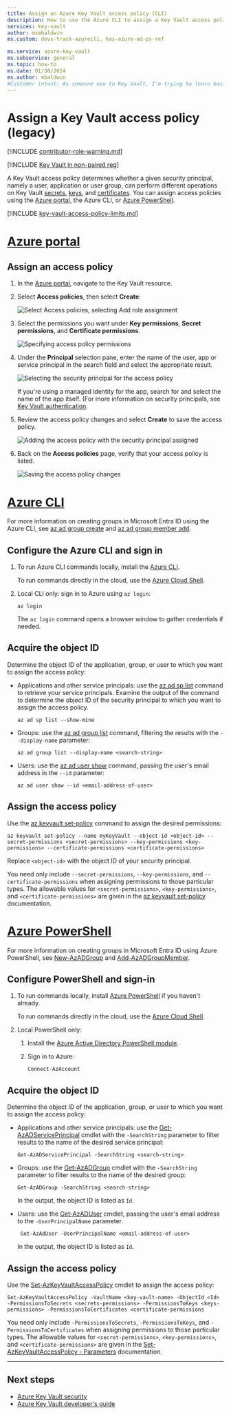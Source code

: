```yaml
---
title: Assign an Azure Key Vault access policy (CLI)
description: How to use the Azure CLI to assign a Key Vault access policy to a security principal or application identity.
services: key-vault
author: msmbaldwin
ms.custom: devx-track-azurecli, has-azure-ad-ps-ref

ms.service: azure-key-vault
ms.subservice: general
ms.topic: how-to
ms.date: 01/30/2024
ms.author: mbaldwin
#Customer intent: As someone new to Key Vault, I'm trying to learn basic concepts that can help me understand Key Vault documentation.
---
```


# Assign a Key Vault access policy (legacy)

[!INCLUDE [contributor-role-warning.md](~/reusable-content/ce-skilling/azure/includes/key-vault/includes/contributor-role-warning.md)]

[!INCLUDE [Key Vault in non-paired reg](~/reusable-content/ce-skilling/azure/includes/key-vault/includes/key-vault-non-paired-regions.md)]

A Key Vault access policy determines whether a given security principal, namely a user, application or user group, can perform different operations on Key Vault [secrets](../secrets/index.yml), [keys](../keys/index.yml), and [certificates](../certificates/index.yml). You can assign access policies using the [Azure portal](assign-access-policy-portal.md), the Azure CLI, or [Azure PowerShell](assign-access-policy-powershell.md).

[!INCLUDE [key-vault-access-policy-limits.md](../includes/key-vault-access-policy-limits.md)]

# [Azure portal](#tab/azure-portal)

## Assign an access policy

1.	In the [Azure portal](https://portal.azure.com), navigate to the Key Vault resource. 

1.	Select **Access policies**, then select **Create**:

	![Select Access policies, selecting Add role assignment](../media/authentication/assign-access-01.png)

1.	Select the permissions you want under **Key permissions**, **Secret permissions**, and **Certificate permissions**. 

	![Specifying access policy permissions](../media/authentication/assign-access-02.png)

1. Under the **Principal** selection pane, enter the name of the user, app or service principal in the search field and select the appropriate result.

	![Selecting the security principal for the access policy](../media/authentication/assign-access-03.png)

    If you're using a managed identity for the app, search for and select the name of the app itself. (For more information on security principals, see [Key Vault authentication](authentication.md).
 
1.	Review the access policy changes and select **Create** to save the access policy.

	![Adding the access policy with the security principal assigned](../media/authentication/assign-access-04.png)

1. Back on the **Access policies** page, verify that your access policy is listed. 

	![Saving the access policy changes](../media/authentication/assign-access-05.png)

# [Azure CLI](#tab/azure-cli)

For more information on creating groups in Microsoft Entra ID using the Azure CLI, see [az ad group create](/cli/azure/ad/group#az-ad-group-create) and [az ad group member add](/cli/azure/ad/group/member#az-ad-group-member-add).

## Configure the Azure CLI and sign in

1. To run Azure CLI commands locally, install the [Azure CLI](/cli/azure/install-azure-cli).
 
    To run commands directly in the cloud, use the [Azure Cloud Shell](/azure/cloud-shell/overview).

1. Local CLI only: sign in to Azure using `az login`:

    ```azurecli
    az login
    ```

    The `az login` command opens a browser window to gather credentials if needed.

## Acquire the object ID

Determine the object ID of the application, group, or user to which you want to assign the access policy:

- Applications and other service principals: use the [az ad sp list](/cli/azure/ad/sp#az-ad-sp-list) command to retrieve your service principals. Examine the output of the command to determine the object ID of the security principal to which you want to assign the access policy.

    ```azurecli-interactive
    az ad sp list --show-mine
    ```

- Groups: use the [az ad group list](/cli/azure/ad/group#az-ad-group-list) command, filtering the results with the `--display-name` parameter:

     ```azurecli-interactive
    az ad group list --display-name <search-string>
    ```

- Users: use the [az ad user show](/cli/azure/ad/user#az-ad-user-show) command, passing the user's email address in the `--id` parameter:

    ```azurecli-interactive
    az ad user show --id <email-address-of-user>
    ```

## Assign the access policy
    
Use the [az keyvault set-policy](/cli/azure/keyvault#az-keyvault-set-policy) command to assign the desired permissions:

```azurecli-interactive
az keyvault set-policy --name myKeyVault --object-id <object-id> --secret-permissions <secret-permissions> --key-permissions <key-permissions> --certificate-permissions <certificate-permissions>
```

Replace `<object-id>` with the object ID of your security principal.

You need only include `--secret-permissions`, `--key-permissions`, and `--certificate-permissions` when assigning permissions to those particular types. The allowable values for `<secret-permissions>`, `<key-permissions>`, and `<certificate-permissions>` are given in the [az keyvault set-policy](/cli/azure/keyvault#az-keyvault-set-policy) documentation.

# [Azure PowerShell](#tab/azure-powershell)

For more information on creating groups in Microsoft Entra ID using Azure PowerShell, see [New-AzADGroup](/powershell/module/az.resources/new-azadgroup) and [Add-AzADGroupMember](/powershell/module/az.resources/add-azadgroupmember).

## Configure PowerShell and sign-in

1. To run commands locally, install [Azure PowerShell](/powershell/azure/install-azure-powershell) if you haven't already.

    To run commands directly in the cloud, use the [Azure Cloud Shell](/azure/cloud-shell/overview).

1. Local PowerShell only:

    1. Install the [Azure Active Directory PowerShell module](https://www.powershellgallery.com/packages/AzureAD).

    1. Sign in to Azure:

        ```azurepowershell-interactive
        Connect-AzAccount
        ```
    
## Acquire the object ID

Determine the object ID of the application, group, or user to which you want to assign the access policy:

- Applications and other service principals: use the [Get-AzADServicePrincipal](/powershell/module/az.resources/get-azadserviceprincipal) cmdlet with the `-SearchString` parameter to filter results to the name of the desired service principal:

    ```azurepowershell-interactive
    Get-AzADServicePrincipal -SearchString <search-string>
    ```

- Groups: use the [Get-AzADGroup](/powershell/module/az.resources/get-azadgroup) cmdlet with the `-SearchString` parameter to filter results to the name of the desired group:

    ```azurepowershell-interactive
    Get-AzADGroup -SearchString <search-string>
    ```
    
    In the output, the object ID is listed as `Id`.

- Users: use the [Get-AzADUser](/powershell/module/az.resources/get-azaduser) cmdlet, passing the user's email address to the `-UserPrincipalName` parameter.

    ```azurepowershell-interactive
     Get-AzAdUser -UserPrincipalName <email-address-of-user>
    ```

    In the output, the object ID is listed as `Id`.

## Assign the access policy

Use the [Set-AzKeyVaultAccessPolicy](/powershell/module/az.keyvault/set-azkeyvaultaccesspolicy) cmdlet to assign the access policy:

```azurepowershell-interactive
Set-AzKeyVaultAccessPolicy -VaultName <key-vault-name> -ObjectId <Id> -PermissionsToSecrets <secrets-permissions> -PermissionsToKeys <keys-permissions> -PermissionsToCertificates <certificate-permissions    
```

You need only include `-PermissionsToSecrets`, `-PermissionsToKeys`, and `-PermissionsToCertificates` when assigning permissions to those particular types. The allowable values for `<secret-permissions>`, `<key-permissions>`, and `<certificate-permissions>` are given in the [Set-AzKeyVaultAccessPolicy - Parameters](/powershell/module/az.keyvault/set-azkeyvaultaccesspolicy#parameters) documentation.

---

## Next steps

- [Azure Key Vault security](security-features.md)
- [Azure Key Vault developer's guide](developers-guide.md)
